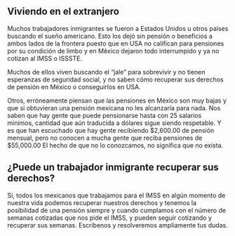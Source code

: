 ## Viviendo en el extranjero

Muchos trabajadores inmigrantes se fueron a Estados Unidos u otros países buscando el sueño americano. Esto los dejó sin pensión o beneficios a ambos lados de la frontera puesto que en USA no califican para pensiones por su condición de limbo y en México dejaron todo interrumpido y ya no cotizan al IMSS o ISSSTE. 

Muchos de ellos viven buscando el “jale” para sobrevivir y no tienen esperanzas de seguridad social, y no saben cómo recuperar sus derechos de pensión en México o conseguirlos en USA.

Otros, erróneamente piensan que las pensiones en México son muy bajas y que si obtuvieran una pensión mexicana no les alcanzaría para nada. Nos saben que hay gente que puede pensionarse hasta con 25 salarios mínimos, cantidad que aún traducida a dólares sigue siendo respetable. Y es que han escuchado que hay gente recibiendo $2,600.00 de pensión mensual, pero no conocen a mucha gente que reciba pensiones de $55,000.00 El hecho de que no lo conozcamos, no significa que no exista.


## ¿Puede un trabajador inmigrante recuperar sus derechos?

Si, todos los mexicanos que trabajamos para el IMSS en algún momento de nuestra vida podemos recuperar nuestros derechos y tenemos la posibilidad de una pensión siempre y cuando cumplamos con el número de semanas cotizadas que nos pide el IMSS, y pueden seguir cotizando y recuperar sus semanas. Escríbenos y resolveremos ampliamente tus dudas. 
